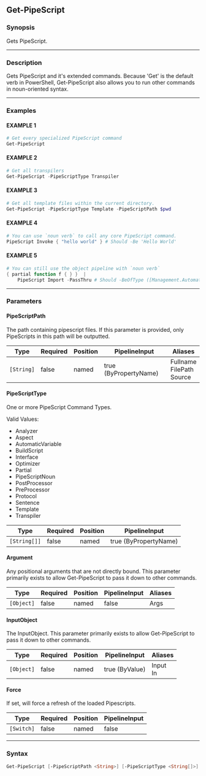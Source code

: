 Get-PipeScript
--------------




### Synopsis
Gets PipeScript.



---


### Description

Gets PipeScript and it's extended commands.
Because 'Get' is the default verb in PowerShell,
Get-PipeScript also allows you to run other commands in noun-oriented syntax.



---


### Examples
#### EXAMPLE 1
```PowerShell
# Get every specialized PipeScript command
Get-PipeScript
```

#### EXAMPLE 2
```PowerShell
# Get all transpilers
Get-PipeScript -PipeScriptType Transpiler
```

#### EXAMPLE 3
```PowerShell
# Get all template files within the current directory.
Get-PipeScript -PipeScriptType Template -PipeScriptPath $pwd
```

#### EXAMPLE 4
```PowerShell
# You can use `noun verb` to call any core PipeScript command.
PipeScript Invoke { "hello world" } # Should -Be 'Hello World'
```

#### EXAMPLE 5
```PowerShell
# You can still use the object pipeline with `noun verb`
{ partial function f { } }  |
    PipeScript Import -PassThru # Should -BeOfType ([Management.Automation.PSModuleInfo])
```



---


### Parameters
#### **PipeScriptPath**

The path containing pipescript files.
If this parameter is provided, only PipeScripts in this path will be outputted.






|Type      |Required|Position|PipelineInput        |Aliases                         |
|----------|--------|--------|---------------------|--------------------------------|
|`[String]`|false   |named   |true (ByPropertyName)|Fullname<br/>FilePath<br/>Source|



#### **PipeScriptType**

One or more PipeScript Command Types.



Valid Values:

* Analyzer
* Aspect
* AutomaticVariable
* BuildScript
* Interface
* Optimizer
* Partial
* PipeScriptNoun
* PostProcessor
* PreProcessor
* Protocol
* Sentence
* Template
* Transpiler






|Type        |Required|Position|PipelineInput        |
|------------|--------|--------|---------------------|
|`[String[]]`|false   |named   |true (ByPropertyName)|



#### **Argument**

Any positional arguments that are not directly bound.
This parameter primarily exists to allow Get-PipeScript to pass it down to other commands.






|Type      |Required|Position|PipelineInput|Aliases|
|----------|--------|--------|-------------|-------|
|`[Object]`|false   |named   |false        |Args   |



#### **InputObject**

The InputObject.
This parameter primarily exists to allow Get-PipeScript to pass it down to other commands.






|Type      |Required|Position|PipelineInput |Aliases     |
|----------|--------|--------|--------------|------------|
|`[Object]`|false   |named   |true (ByValue)|Input<br/>In|



#### **Force**

If set, will force a refresh of the loaded Pipescripts.






|Type      |Required|Position|PipelineInput|
|----------|--------|--------|-------------|
|`[Switch]`|false   |named   |false        |





---


### Syntax
```PowerShell
Get-PipeScript [-PipeScriptPath <String>] [-PipeScriptType <String[]>] [-Argument <Object>] [-InputObject <Object>] [-Force] [<CommonParameters>]
```
